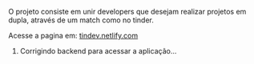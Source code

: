 O projeto consiste em unir developers que desejam realizar projetos em dupla, através de um match como no tinder.

Acesse a pagina em: <a href="http://tindev.netlify.com">tindev.netlify.com</a>

1. Corrigindo backend para acessar a aplicação...
